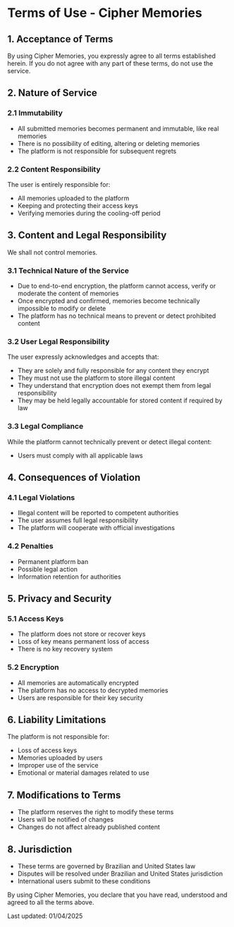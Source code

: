 # Terms of Use - Cipher Memories

## 1. Acceptance of Terms
By using Cipher Memories, you expressly agree to all terms established herein. If you do not agree with any part of these terms, do not use the service.

## 2. Nature of Service
### 2.1 Immutability
- All submitted memories becomes permanent and immutable, like real memories
- There is no possibility of editing, altering or deleting memories
- The platform is not responsible for subsequent regrets

### 2.2 Content Responsibility
The user is entirely responsible for:
- All memories uploaded to the platform
- Keeping and protecting their access keys
- Verifying memories during the cooling-off period

## 3. Content and Legal Responsibility
We shall not control memories.
### 3.1 Technical Nature of the Service
- Due to end-to-end encryption, the platform cannot access, verify or moderate the content of memories
- Once encrypted and confirmed, memories become technically impossible to modify or delete
- The platform has no technical means to prevent or detect prohibited content

### 3.2 User Legal Responsibility
The user expressly acknowledges and accepts that:
- They are solely and fully responsible for any content they encrypt
- They must not use the platform to store illegal content
- They understand that encryption does not exempt them from legal responsibility
- They may be held legally accountable for stored content if required by law

### 3.3 Legal Compliance
While the platform cannot technically prevent or detect illegal content:
- Users must comply with all applicable laws

## 4. Consequences of Violation
### 4.1 Legal Violations
- Illegal content will be reported to competent authorities
- The user assumes full legal responsibility
- The platform will cooperate with official investigations

### 4.2 Penalties
- Permanent platform ban
- Possible legal action
- Information retention for authorities

## 5. Privacy and Security
### 5.1 Access Keys
- The platform does not store or recover keys
- Loss of key means permanent loss of access
- There is no key recovery system

### 5.2 Encryption
- All memories are automatically encrypted
- The platform has no access to decrypted memories
- Users are responsible for their key security

## 6. Liability Limitations
The platform is not responsible for:
- Loss of access keys
- Memories uploaded by users
- Improper use of the service
- Emotional or material damages related to use

## 7. Modifications to Terms
- The platform reserves the right to modify these terms
- Users will be notified of changes
- Changes do not affect already published content

## 8. Jurisdiction
- These terms are governed by Brazilian and United States law
- Disputes will be resolved under Brazilian and United States jurisdiction
- International users submit to these conditions

By using Cipher Memories, you declare that you have read, understood and agreed to all the terms above.

Last updated: 01/04/2025
